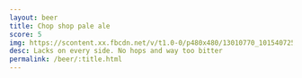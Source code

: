 ```yaml
---
layout: beer
title: Chop shop pale ale
score: 5
img: https://scontent.xx.fbcdn.net/v/t1.0-0/p480x480/13010770_10154072540533745_222338390337149891_n.jpg?oh=8f3f95f786ec9dd75fa793920f7b0d1c&oe=590C796F
desc: Lacks on every side. No hops and way too bitter
permalink: /beer/:title.html
---
```

